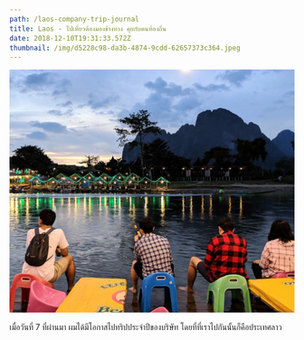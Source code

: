 ```yaml
---
path: /laos-company-trip-journal
title: Laos - ไปเที่ยวต้องมองข้างทาง คุยกับคนท้องถิ่น
date: 2018-12-10T19:31:33.572Z
thumbnail: /img/d5228c98-da3b-4874-9cdd-62657373c364.jpeg
---
```



![Song river, beer and friends ](/img/d5228c98-da3b-4874-9cdd-62657373c364.jpeg)

เมื่อวันที่ 7 ที่ผ่านมา ผมได้มีโอกาสไปทริปประจำปีของบริษัท โดยที่ที่เราไปกันนั้นก็คือประเทศลาว
